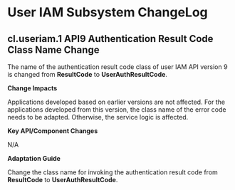 # User IAM Subsystem ChangeLog

## cl.useriam.1 API9 Authentication Result Code Class Name Change

The name of the authentication result code class of user IAM API version 9 is changed from **ResultCode** to **UserAuthResultCode**.

**Change Impacts**

Applications developed based on earlier versions are not affected. For the applications developed from this version, the class name of the error code needs to be adapted. Otherwise, the service logic is affected.

**Key API/Component Changes**

N/A

**Adaptation Guide**

Change the class name for invoking the authentication result code from **ResultCode** to **UserAuthResultCode**.
